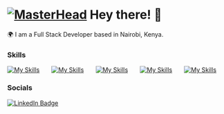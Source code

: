 [![MasterHead](https://www.edu360.com.my/images/banners/coding-banner.png)]([https://rishavchanda.io](https://www.cntech.westrift.com/))
Hey there! 👋
========================================================================================================================================

🌍  I am a Full Stack Developer based in Nairobi, Kenya.
<br/>

### Skills

[![My Skills](https://skillicons.dev/icons?i=html,css)](https://skillicons.dev) &nbsp;&nbsp;&nbsp;&nbsp;&nbsp; [![My Skills](https://skillicons.dev/icons?i=js,react)](https://skillicons.dev) &nbsp;&nbsp;&nbsp;&nbsp;&nbsp; [![My Skills](https://skillicons.dev/icons?i=py,flask,fastapi)](https://skillicons.dev) &nbsp;&nbsp;&nbsp;&nbsp;&nbsp; [![My Skills](https://skillicons.dev/icons?i=tailwind,materialui)](https://skillicons.dev) &nbsp;&nbsp;&nbsp;&nbsp;&nbsp; [![My Skills](https://skillicons.dev/icons?i=figma)](https://skillicons.dev)
<br/>

### Socials

<div id="badges">
  <a href="https://www.linkedin.com/in/alex-m-kimeu/" target="_blank">
    <img src="https://img.shields.io/badge/LinkedIn-blue?style=for-the-badge&logo=linkedin&logoColor=white" alt="LinkedIn Badge"/>
  </a>
</div>
